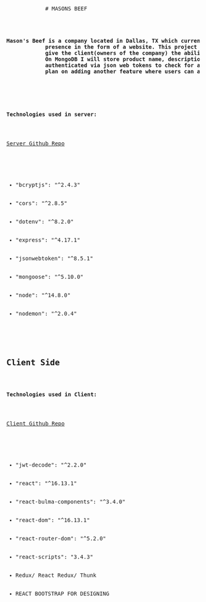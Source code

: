 <pre>
    <div class="container">
        <div class="block two first">
            # MASONS BEEF
            <div class="wrap">
            <h4>Mason's Beef is a company located in Dallas, TX which currently has around 300 clients. They sell artisan beef jerky, and as of yet have no online
            presence in the form of a website. This project will be to build them a fully functional full stack application with RESTful routing. The end goal is to
            give the client(owners of the company) the ability to take orders via their website, add products, remove products, and display quantities available. 
            On MongoDB I will store product name, description, qunaitity in stock, and a link to the product image. Users will also be stored on the database and 
            authenticated via json web tokens to check for admin or regular user. Admins will be able to edit delete and add new products. Once MVP is reached, I
            plan on adding another feature where users can add items to a cart which will save for x amount of time.</h4></div>
            <div class="wrap">
                <p><strong>Technologies used in server:</strong></p>
                <p><a href="https://github.com/dmitriyz718/masonsbeef-server">Server Github Repo</a></p>
                <ul>
                    <li>"bcryptjs": "^2.4.3"</li>
    <li>"cors": "^2.8.5"</li>
    <li>"dotenv": "^8.2.0"</li>
    <li>"express": "^4.17.1"</li>
    <li>"jsonwebtoken": "^8.5.1"</li>
    <li>"mongoose": "^5.10.0"</li>
    <li>"node": "^14.8.0"</li>
    <li>"nodemon": "^2.0.4"</li>
    </ul>
    <h2>Client Side</h2>
   <p><strong>Technologies used in Client:</strong></p>
   <p><a href="https://github.com/dmitriyz718/masonsbeef-client">Client Github Repo</a></p>
   <ul>
        <li>"jwt-decode": "^2.2.0"</li>
    <li>"react": "^16.13.1"</li>
    <li>"react-bulma-components": "^3.4.0"</li>
    <li>"react-dom": "^16.13.1"</li>
    <li>"react-router-dom": "^5.2.0"</li>
    <li>"react-scripts": "3.4.3"</li>
    <li>Redux/ React Redux/ Thunk</li>
    <li>REACT BOOTSTRAP FOR DESIGNING</li>
    </ul>
            </div>
        </div>
    </div>
</pre>
